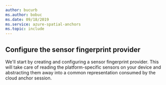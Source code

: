```yaml
---
author: bucurb
ms.author: bobuc
ms.date: 09/18/2019
ms.service: azure-spatial-anchors
ms.topic: include
---
```


## Configure the sensor fingerprint provider

We'll start by creating and configuring a sensor fingerprint provider. This will take care of reading the platform-specific sensors on your device and abstracting them away into a common representation consumed by the cloud anchor session.